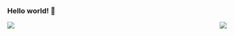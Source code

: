 ### Hello world! 👋

<!--
**greveill/greveill** is a ✨ _special_ ✨ repository because its `README.md` (this file) appears on your GitHub profile.

Here are some ideas to get you started:
-->

<img align="right" src="https://github-readme-stats.vercel.app/api/top-langs/?username=zenpeaky&count_private=truel&theme=nightowl&border_color=5D4092&custom_title=Languages&layout=compact&border_radius=8">

<img src="https://github-readme-stats.vercel.app/api?username=zenpeaky&theme=nightowl&show_icons=true&border_radius=8&count_private=true&hide=stars&border_color=5D4092&custom_title=Stats">

<!-- <table>
  <tr>
    <td>
      <img src="https://github-readme-stats.vercel.app/api?username=zenpeaky&theme=nightowl&show_icons=true&border_radius=8&count_private=true&hide=stars&border_color=5D4092&custom_title=Stats">
    </td>
    <td>
      <img src="https://github-readme-stats.vercel.app/api/top-langs/?username=zenpeaky&count_private=truel&theme=nightowl&border_color=5D4092&custom_title=Languages&layout=compact&border_radius=8">
    </td>
  </tr>
</table> -->

